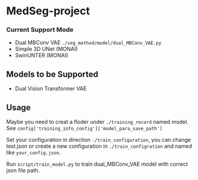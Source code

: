 # MedSeg-project

### Current Support Mode
- Dual MBConv VAE ```./seg_method/model/dual_MBConv_VAE.py```
- Simple 3D UNet (MONAI)
- SwinUNTER (MONAI)

## Models to be Supported
- Dual Vision Transformer VAE

## Usage
Maybe you need to creat a floder under ```./training_record``` named model. See 
```config['training_info_config']['model_para_save_path']``` 

Set your configuration in direction ```./train_configuration```, you can change test.json or create a new 
configuration in ```./train_configration``` and named like ```your_config.json```.

Run ```script/train_model.py``` to train dual_MBConv_VAE model with correct json file path.

